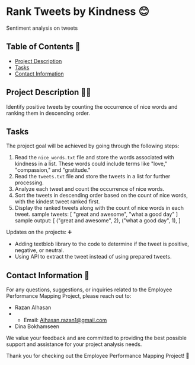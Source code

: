 # Rank Tweets by Kindness 😊
Sentiment analysis on tweets


## Table of Contents 📝
- [Project Description](#project-description)
- [Tasks](#tasks)
- [Contact Information](##Contact-Information)


## Project Description 👩‍🏫
Identify positive tweets by counting the occurrence of nice words and ranking them in descending order. 

## Tasks
The project goal will be achieved by going through the following steps:

1. Read the `nice_words.txt` file and store the words associated with kindness in a list. These words could include terms like "love," "compassion," and "gratitude."
2. Read the `tweets.txt` file and store the tweets in a list for further processing.
3. Analyze each tweet and count the occurrence of nice words.
4. Sort the tweets in descending order based on the count of nice words, with the kindest tweet ranked first.
5. Display the ranked tweets along with the count of nice words in each tweet.
sample tweets:
[
    "great and awesome",
    "what a good day"
]
sample output:
[
    ("great and awesome", 2),
    ("what a good day", 1),
]

Updates on the projects: ➕
- Adding textblob library to the code to determine if the tweet is positive, negative, or neutral.
- Using API to extract the tweet instead of using prepared tweets.

## Contact Information 📩
For any questions, suggestions, or inquiries related to the Employee Performance Mapping Project, please reach out to:

- Razan Alhasan
- - Email: Alhasan.razan1@gmail.com
- Dina Bokhamseen


We value your feedback and are committed to providing the best possible support and assistance for your project analysis needs.

Thank you for checking out the Employee Performance Mapping Project! 🙏
